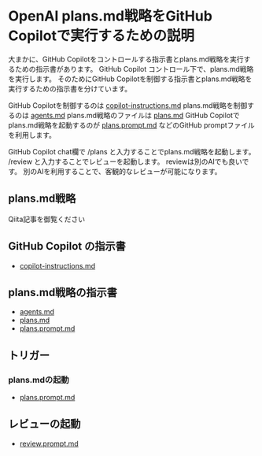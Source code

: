 # OpenAI plans.md戦略をGitHub Copilotで実行するための説明

大まかに、GitHub Copilotをコントロールする指示書とplans.md戦略を実行するための指示書があります。
GitHub Copilot コントロール下で、plans.md戦略を実行します。
そのためにGitHub Copilotを制御する指示書とplans.md戦略を実行するための指示書を分けています。


GitHub Copilotを制御するのは [copilot-instructions.md](./copilot-instructions.md)
plans.md戦略を制御するのは [agents.md](../agents.md)
plans.md戦略のファイルは [plans.md](../plans.md)
GitHub Copilotでplans.md戦略を起動するのが [plans.prompt.md](./prompts/plans.prompt.md) などのGitHub promptファイルを利用します。

GitHub Copilot chat欄で
/plans
と入力することでplans.md戦略を起動します。
/review
と入力することでレビューを起動します。
reviewは別のAIでも良いです。
別のAIを利用することで、客観的なレビューが可能になります。

## plans.md戦略
Qiita記事を御覧ください


## GitHub Copilot の指示書
- [copilot-instructions.md](./copilot-instructions.md)

## plans.md戦略の指示書
- [agents.md](../agents.md)
- [plans.md](../plans.md)
- [plans.prompt.md](./prompts/plans.prompt.md)

## トリガー
### plans.mdの起動
- [plans.prompt.md](./prompts/plans.prompt.md)

## レビューの起動
- [review.prompt.md](./prompts/review.prompt.md)

